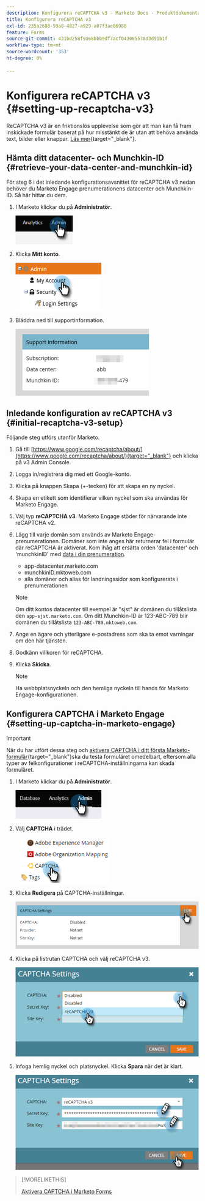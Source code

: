 ```yaml
---
description: Konfigurera reCAPTCHA v3 - Marketo Docs - Produktdokumentation
title: Konfigurera reCAPTCHA v3
exl-id: 235a2688-59a8-4827-a929-a07f3ae06988
feature: Forms
source-git-commit: 431bd258f9a68bbb9df7acf043085578d3d91b1f
workflow-type: tm+mt
source-wordcount: '353'
ht-degree: 0%

---
```


# Konfigurera reCAPTCHA v3 {#setting-up-recaptcha-v3}

ReCAPTCHA v3 är en friktionslös upplevelse som gör att man kan få fram inskickade formulär baserat på hur misstänkt de är utan att behöva använda text, bilder eller knappar. [Läs mer](https://developers.google.com/search/blog/2018/10/introducing-recaptcha-v3-new-way-to){target="_blank"}.

## Hämta ditt datacenter- och Munchkin-ID {#retrieve-your-data-center-and-munchkin-id}

För steg 6 i det inledande konfigurationsavsnittet för reCAPTCHA v3 nedan behöver du Marketo Engage prenumerationens datacenter och Munchkin-ID. Så här hittar du dem.

1. I Marketo klickar du på **Administratör**.

   ![](assets/setting-up-recaptcha-v3-1.png)

1. Klicka **Mitt konto**.

   ![](assets/setting-up-recaptcha-v3-2.png)

1. Bläddra ned till supportinformation.

   ![](assets/setting-up-recaptcha-v3-3.png)

## Inledande konfiguration av reCAPTCHA v3 {#initial-recaptcha-v3-setup}

Följande steg utförs utanför Marketo.

1. Gå till [https://www.google.com/recaptcha/about/](https://www.google.com/recaptcha/about/){target="_blank"} och klicka på v3 Admin Console.

1. Logga in/registrera dig med ett Google-konto.

1. Klicka på knappen Skapa (+-tecken) för att skapa en ny nyckel.

1. Skapa en etikett som identifierar vilken nyckel som ska användas för Marketo Engage.

1. Välj typ **reCAPTCHA v3**. Marketo Engage stöder för närvarande inte reCAPTCHA v2.

1. Lägg till varje domän som används av Marketo Engage-prenumerationen. Domäner som inte anges här returnerar fel i formulär där reCAPTCHA är aktiverat. Kom ihåg att ersätta orden &#39;datacenter&#39; och &#39;munchkinID&#39; med [data i din prenumeration](#retrieve-your-data-center-and-munchkin-id).

   * app-datacenter.marketo.com
   * munchkinID.mktoweb.com
   * alla domäner och alias för landningssidor som konfigurerats i prenumerationen

   >[!NOTE]
   >
   >Om ditt kontos datacenter till exempel är &quot;sjst&quot; är domänen du tillåtslista den `app-sjst.marketo.com`. Om ditt Munchkin-ID är 123-ABC-789 blir domänen du tillåtslista `123-ABC-789.mktoweb.com`.

1. Ange en ägare och ytterligare e-postadress som ska ta emot varningar om den här tjänsten.

1. Godkänn villkoren för reCAPTCHA.

1. Klicka **Skicka**.

   >[!NOTE]
   >
   >Ha webbplatsnyckeln och den hemliga nyckeln till hands för Marketo Engage-konfigurationen.

## Konfigurera CAPTCHA i Marketo Engage {#setting-up-captcha-in-marketo-engage}

>[!IMPORTANT]
>
>När du har utfört dessa steg och [aktivera CAPTCHA i ditt första Marketo-formulär](/help/marketo/product-docs/demand-generation/forms/using-captcha/enable-captcha-in-marketo-forms.md){target="_blank"}ska du testa formuläret omedelbart, eftersom alla typer av felkonfigurationer i reCAPTCHA-inställningarna kan skada formuläret.

1. I Marketo klickar du på **Administratör**.

   ![](assets/setting-up-recaptcha-v3-4.png)

1. Välj **CAPTCHA** i trädet.

   ![](assets/setting-up-recaptcha-v3-5.png)

1. Klicka **Redigera** på CAPTCHA-inställningar.

   ![](assets/setting-up-recaptcha-v3-6.png)

1. Klicka på listrutan CAPTCHA och välj reCAPTCHA v3.

   ![](assets/setting-up-recaptcha-v3-7.png)

1. Infoga hemlig nyckel och platsnyckel. Klicka **Spara** när det är klart.

   ![](assets/setting-up-recaptcha-v3-8.png)

>[!MORELIKETHIS]
>
>[Aktivera CAPTCHA i Marketo Forms](/help/marketo/product-docs/demand-generation/forms/using-captcha/enable-captcha-in-marketo-forms.md)
